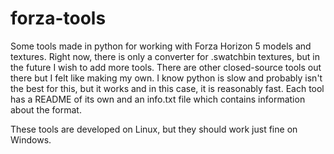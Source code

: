 # forza-tools
Some tools made in python for working with Forza Horizon 5 models and textures.
Right now, there is only a converter for .swatchbin textures, but in the future I wish to add more tools.
There are other closed-source tools out there but I felt like making my own.
I know python is slow and probably isn't the best for this, but it works and in this case, it is reasonably fast.
Each tool has a README of its own and an info.txt file which contains information about the format.

These tools are developed on Linux, but they should work just fine on Windows.